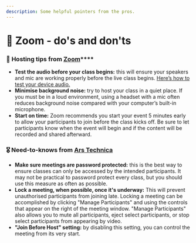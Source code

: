 ```yaml
---
description: Some helpful pointers from the pros.
---
```


# 🚨 Zoom - do's and don'ts

### 🏅 **Hosting tips from** [**Zoom**](https://blog.zoom.us/wordpress/2020/03/04/best-practices-for-hosting-a-digital-event/?_ga=2.70324371.2055348868.1586158002-1988835527.1586158002)\*\*\*\*

* **Test the audio before your class begins:** this will ensure your speakers and mic are working properly before the live class begins. [Here’s how to test your device audio.](https://support.zoom.us/hc/en-us/articles/201362283-How-Do-I-Join-or-Test-My-Computer-Device-Audio-?zcid=1231)
* **Minimise background noise:** try to host your class in a quiet place. If you must be in a loud environment, using a headset with a mic often reduces background noise compared with your computer’s built-in microphone.
* **Start on time:** Zoom recommends you start your event 5 minutes early to allow your participants to join before the class kicks off. Be sure to let participants know when the event will begin and if the content will be recorded and shared afterward.

### 🎖 Need-to-knows from [Ars Technica](https://arstechnica.com/information-technology/2020/04/security-tips-every-work-from-homer-needs-to-know-about-zoom-right-now/)

* **Make sure meetings are password protected:** this is the best way to ensure classes can only be accessed by the intended participants. It may not be practical to password protect every class, but you should use this measure as often as possible.
* **Lock a meeting, when possible, once it's underway:** This will prevent unauthorised participants from joining late. Locking a meeting can be accomplished by clicking "Manage Participants" and using the controls that appear on the right of the meeting window. "Manage Participants" also allows you to mute all participants, eject select participants, or stop select participants from appearing by video.
* **"Join Before Host" setting:** by disabling this setting, you can control the meeting from its very start.

